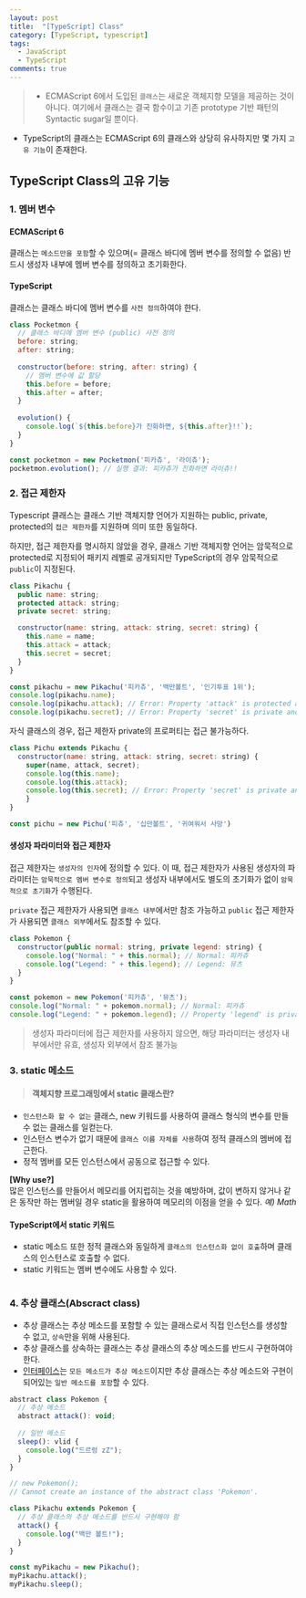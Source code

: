 ```yaml
---
layout: post
title:  "[TypeScript] Class"
category: [TypeScript, typescript]
tags:
  - JavaScript
  - TypeScript
comments: true
---
```


> - ECMAScript 6에서 도입된 `클래스`는 새로운 객체지향 모델을 제공하는 것이 아니다. 여기에서 클래스는 결국 함수이고 기존 prototype 기반 패턴의 Syntactic sugar일 뿐이다.
- TypeScript의 클래스는 ECMAScript 6의 클래스와 상당히 유사하지만 몇 가지 `고유 기능`이 존재한다.

## TypeScript Class의 고유 기능
### 1. 멤버 변수
#### ECMAScript 6
클래스는 `메소드만을 포함`할 수 있으며(= 클래스 바디에 멤버 변수를 정의할 수 없음)  반드시 생성자 내부에 멤버 변수를 정의하고 초기화한다.

#### TypeScript
클래스는 클래스 바디에 멤버 변수를 `사전 정의`하여야 한다.

```javascript
class Pocketmon {
  // 클래스 바디에 멤버 변수 (public) 사전 정의
  before: string;
  after: string;
  
  constructor(before: string, after: string) {
    // 멤버 변수에 값 할당
    this.before = before;
    this.after = after;
  }
  
  evolution() {
    console.log(`${this.before}가 진화하면, ${this.after}!!`);
  }
}

const pocketmon = new Pocketmon('피카츄', '라이츄');
pocketmon.evolution(); // 실행 결과: 피카츄가 진화하면 라이츄!!
```

### 2. 접근 제한자
Typescript 클래스는 클래스 기반 객체지향 언어가 지원하는 public, private, protected의 `접근 제한자`를 지원하며 의미 또한 동일하다.

하지만, 접근 제한자를 명시하지 않았을 경우, 클래스 기반 객체지향 언어는 암묵적으로 protected로 지정되어 패키지 레벨로 공개되지만 TypeScript의 경우 암묵적으로 `public`이 지정된다.

```javascript
class Pikachu {
  public name: string;
  protected attack: string;
  private secret: string;

  constructor(name: string, attack: string, secret: string) {
    this.name = name;
    this.attack = attack;
    this.secret = secret;
  }
}

const pikachu = new Pikachu('피카츄', '백만볼트', '인기투표 1위');
console.log(pikachu.name);
console.log(pikachu.attack); // Error: Property 'attack' is protected and only accessible within class 'Pikachu' and its subclasses.
console.log(pikachu.secret); // Error: Property 'secret' is private and only accessible within class 'Pikachu'.
```

자식 클래스의 경우, 접근 제한자 private의 프로퍼티는 접근 불가능하다.

```javascript
class Pichu extends Pikachu {
  constructor(name: string, attack: string, secret: string) {
    super(name, attack, secret);
    console.log(this.name);
    console.log(this.attack);
    console.log(this.secret); // Error: Property 'secret' is private and only accessible within class 'Pikachu'.
    }
}

const pichu = new Pichu('피츄', '십만볼트', '귀여워서 사망')
```

#### 생성자 파라미터와 접근 제한자
접근 제한자는 `생성자의 인자`에 정의할 수 있다. 이 때, 접근 제한자가 사용된 생성자의 파라미터는 `암묵적으로 멤버 변수로 정의`되고 생성자 내부에서도 별도의 초기화가 없이 `암묵적으로 초기화`가 수행된다.

`private` 접근 제한자가 사용되면 `클래스 내부`에서만 참조 가능하고 `public` 접근 제한자가 사용되면 `클래스 외부`에서도 참조할 수 있다.

```javascript
class Pokemon {
  constructor(public normal: string, private legend: string) {
    console.log("Normal: " + this.normal); // Normal: 피카츄
    console.log("Legend: " + this.legend); // Legend: 뮤츠
  }
}

const pokemon = new Pokemon('피카츄', '뮤츠');
console.log("Normal: " + pokemon.normal); // Normal: 피카츄
console.log("Legend: " + pokemon.legend); // Property 'legend' is private and only accessible within class 'Pokemon'.
```

> 생성자 파라미터에 접근 제한자를 사용하지 않으면, 해당 파라미터는 생성자 내부에서만 유효, 생성자 외부에서 참조 불가능

### 3. static 메소드
> #### 객체지향 프로그래밍에서 static 클래스란?
- `인스턴스화 할 수 없는` 클래스, new 키워드를 사용하여 클래스 형식의 변수를 만들 수 없는 클래스를 일컫는다. 
- 인스턴스 변수가 없기 때문에 `클래스 이름 자체를 사용`하여 정적 클래스의 멤버에 접근한다.
- 정적 멤버를 모든 인스턴스에서 공동으로 접근할 수 있다.
>
**[Why use?]** <br /> 
많은 인스턴스를 만들어서 메모리를 어지럽히는 것을 예방하며, 값이 변하지 않거나 같은 동작만 하는 멤버일 경우 static을 활용하여 메모리의 이점을 얻을 수 있다. *예) Math*

#### TypeScript에서 static 키워드
- static 메소드 또한 정적 클래스와 동일하게 `클래스의 인스턴스화 없이 호출`하며 클래스의 인스턴스로 호출할 수 없다.
- static 키워드는 멤버 변수에도 사용할 수 있다.

```javascript

```

### 4. 추상 클래스(Abscract class)
- 추상 클래스는 추상 메소드를 포함할 수 있는 클래스로서 직접 인스턴스를 생성할 수 없고, `상속`만을 위해 사용된다.
- 추상 클래스를 상속하는 클래스는 추상 클래스의 추상 메소드를 반드시 구현하여야 한다.
- [인터페이스]()는 `모든 메소드가 추상 메소드`이지만 추상 클래스는 추상 메소드와 구현이 되어있는 `일반 메소드를 포함`할 수 있다.

```javascript
abstract class Pokemon {
  // 추상 메소드
  abstract attack(): void;
  
  // 일반 메소드
  sleep(): vlid {
    console.log("드르렁 zZ");
  }
}

// new Pokemon();
// Cannot create an instance of the abstract class 'Pokemon'.

class Pikachu extends Pokemon {
  // 추상 클래스의 추상 메소드를 반드시 구현해야 함
  attack() {
    console.log("백만 볼트!");
  }
}

const myPikachu = new Pikachu();
myPikachu.attack();
myPikachu.sleep();
```
